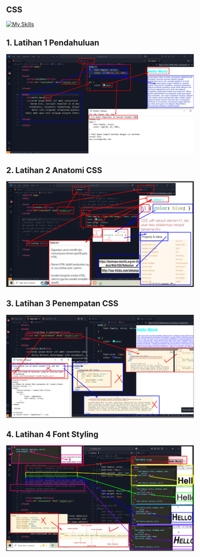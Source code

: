 ## CSS 
[![My Skills](https://skillicons.dev/icons?i=css,&theme=light)](https://skillicons.dev)
## 1. Latihan 1 Pendahuluan
![Mumu](.vscode/CSS1.png)
## 2. Latihan 2  Anatomi CSS
![Mumu](.vscode/CSS2..png)
## 3. Latihan 3 Penempatan CSS
![Mumu](.vscode/CSS3.png)
## 4. Latihan 4 Font Styling
![Mumu](.vscode/CSS4.png)


